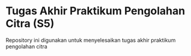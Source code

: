 # Tugas Akhir Praktikum Pengolahan Citra (S5)
Repository ini digunakan untuk menyelesaikan tugas akhir praktikum pengolahan citra
